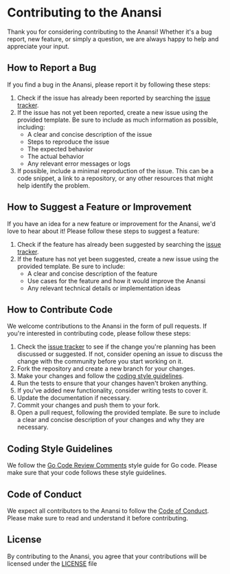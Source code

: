 # Contributing to the Anansi

Thank you for considering contributing to the Anansi! Whether it's a bug report, new feature, or simply a question, we are always happy to help and appreciate your input.

## How to Report a Bug

If you find a bug in the Anansi, please report it by following these steps:

1. Check if the issue has already been reported by searching the [issue tracker](https://github.com/ChistaDATA/ChistaDATA-Anansi-Profiler/issues).
2. If the issue has not yet been reported, create a new issue using the provided template. Be sure to include as much information as possible, including:
    - A clear and concise description of the issue
    - Steps to reproduce the issue
    - The expected behavior
    - The actual behavior
    - Any relevant error messages or logs
3. If possible, include a minimal reproduction of the issue. This can be a code snippet, a link to a repository, or any other resources that might help identify the problem.

## How to Suggest a Feature or Improvement

If you have an idea for a new feature or improvement for the Anansi, we'd love to hear about it! Please follow these steps to suggest a feature:

1. Check if the feature has already been suggested by searching the [issue tracker](https://github.com/ChistaDATA/ChistaDATA-Anansi-Profiler/issues).
2. If the feature has not yet been suggested, create a new issue using the provided template. Be sure to include:
    - A clear and concise description of the feature
    - Use cases for the feature and how it would improve the Anansi
    - Any relevant technical details or implementation ideas

## How to Contribute Code

We welcome contributions to the Anansi in the form of pull requests. If you're interested in contributing code, please follow these steps:

1. Check the [issue tracker](https://github.com/ChistaDATA/ChistaDATA-Anansi-Profiler/issues) to see if the change you're planning has been discussed or suggested. If not, consider opening an issue to discuss the change with the community before you start working on it.
2. Fork the repository and create a new branch for your changes.
3. Make your changes and follow the [coding style guidelines](#coding-style-guidelines).
4. Run the tests to ensure that your changes haven't broken anything.
5. If you've added new functionality, consider writing tests to cover it.
6. Update the documentation if necessary.
7. Commit your changes and push them to your fork.
8. Open a pull request, following the provided template. Be sure to include a clear and concise description of your changes and why they are necessary.

## Coding Style Guidelines

We follow the [Go Code Review Comments](https://github.com/golang/go/wiki/CodeReviewComments) style guide for Go code. Please make sure that your code follows these style guidelines.

## Code of Conduct

We expect all contributors to the Anansi to follow the [Code of Conduct](CODE_OF_CONDUCT.md). Please make sure to read and understand it before contributing.

## License

By contributing to the Anansi, you agree that your contributions will be licensed under the [LICENSE](LICENSE) file
